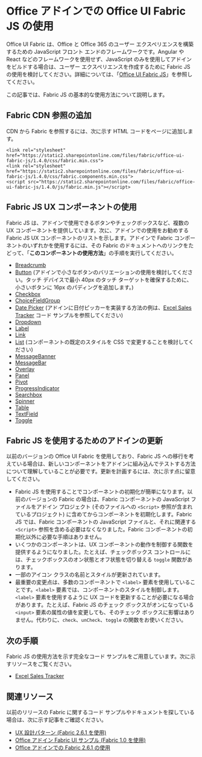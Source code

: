 
# <a name="use-office-ui-fabric-js-in-office-add-ins"></a>Office アドインでの Office UI Fabric JS の使用

Office UI Fabric は、Office と Office 365 のユーザー エクスペリエンスを構築するための JavaScript フロント エンドのフレームワークです。Angular や React などのフレームワークを使用せず、JavaScript のみを使用してアドインをビルドする場合は、ユーザー エクスペリエンスを作成するために Fabric JS の使用を検討してください。詳細については、「[Office UI Fabric JS](https://dev.office.com/fabric-js)」を参照してください。

この記事では、Fabric JS の基本的な使用方法について説明します。  

## <a name="add-the-fabric-cdn-references"></a>Fabric CDN 参照の追加
CDN から Fabric を参照するには、次に示す HTML コードをページに追加します。

    <link rel="stylesheet" href="https://static2.sharepointonline.com/files/fabric/office-ui-fabric-js/1.4.0/css/fabric.min.css">
    <link rel="stylesheet" href="https://static2.sharepointonline.com/files/fabric/office-ui-fabric-js/1.4.0/css/fabric.components.min.css">
    <script src="https://static2.sharepointonline.com/files/fabric/office-ui-fabric-js/1.4.0/js/fabric.min.js"></script>

## <a name="use-fabric-js-ux-components"></a>Fabric JS UX コンポーネントの使用

Fabric JS は、アドインで使用できるボタンやチェックボックスなど、複数の UX コンポーネントを提供しています。次に、アドインでの使用をお勧めする Fabric JS UX コンポーネントのリストを示します。アドインで Fabric コンポーネントのいずれかを使用するには、その Fabric のドキュメントへのリンクをたどって、「**このコンポーネントの使用方法**」の手順を実行してください。 

- [Breadcrumb](https://dev.office.com/fabric-js/Components/Breadcrumb/Breadcrumb.html)
- [Button](https://dev.office.com/fabric-js/Components/Button/Button.html) (アドインで小さなボタンのバリエーションの使用を検討してください。タッチ デバイスで最小 40px のタッチ ターゲットを確保するために、小さいボタンに 16px のパディングを追加します。)
- [Checkbox](https://dev.office.com/fabric-js/Components/CheckBox/CheckBox.html)
- [ChoiceFieldGroup](https://dev.office.com/fabric-js/Components/ChoiceFieldGroup/ChoiceFieldGroup.html)
- [Date Picker](https://dev.office.com/fabric-js/Components/DatePicker/DatePicker.html) (アドインに日付ピッカーを実装する方法の例は、[Excel Sales Tracker](https://github.com/OfficeDev/Excel-Add-in-JavaScript-SalesTracker) コード サンプルを参照してください)
- [Dropdown](https://dev.office.com/fabric-js/Components/Dropdown/Dropdown.html)
- [Label](https://dev.office.com/fabric-js/Components/Label/Label.html)
- [Link](https://dev.office.com/fabric-js/Components/Link/Link.html)
- [List](https://dev.office.com/fabric-js/Components/List/List.html) (コンポーネントの既定のスタイルを CSS で変更することを検討してください)
- [MessageBanner](https://dev.office.com/fabric-js/Components/MessageBanner/MessageBanner.html)
- [MessageBar](https://dev.office.com/fabric-js/Components/MessageBar/MessageBar.html)
- [Overlay](https://dev.office.com/fabric-js/Components/Overlay/Overlay.html)
- [Panel](https://dev.office.com/fabric-js/Components/Panel/Panel.html)
- [Pivot](https://dev.office.com/fabric-js/Components/Pivot/Pivot.html)
- [ProgressIndicator](https://dev.office.com/fabric-js/Components/ProgressIndicator/ProgressIndicator.html)
- [Searchbox](https://dev.office.com/fabric-js/Components/SearchBox/SearchBox.html)
- [Spinner](https://dev.office.com/fabric-js/Components/Spinner/Spinner.html)
- [Table](https://dev.office.com/fabric-js/Components/Table/Table.html)
- [TextField](https://dev.office.com/fabric-js/Components/TextField/TextField.html)
- [Toggle](https://dev.office.com/fabric-js/Components/Toggle/Toggle.html)
   
## <a name="updating-your-add-in-to-use-fabric-js"></a>Fabric JS を使用するためのアドインの更新
以前のバージョンの Office UI Fabric を使用しており、Fabric JS への移行を考えている場合は、新しいコンポーネントをアドインに組み込んでテストする方法について理解していることが必要です。更新を計画するには、次に示す点に留意してください。

- Fabric JS を使用することでコンポーネントの初期化が簡単になります。以前のバージョンの Fabric の場合は、Fabric コンポーネントの JavaScript ファイルをアドイン プロジェクト (そのファイルへの `<Script>` 参照が含まれているプロジェクト) に含めてからコンポーネントを初期化します。Fabric JS では、Fabric コンポーネントの JavaScript ファイルと、それに関連する `<Script>` 参照を含める必要はなくなりました。Fabric コンポーネントの初期化以外に必要な手順はありません。   
- いくつかのコンポーネントは、UX コンポーネントの動作を制御する関数を提供するようになりました。たとえば、チェックボックス コントロールには、チェックボックスのオン状態とオフ状態を切り替える `toggle` 関数があります。 
- 一部のアイコン クラスの名前とスタイルが更新されています。
- 最重要の変更点は、多数のコンポーネントで `<label>` 要素を使用していることです。`<label>` 要素では、コンポーネントのスタイルを制御します。`<label>` 要素を使用するように UX コードを更新することが必要になる場合があります。たとえば、Fabric JS のチェック ボックスがオンになっている `<input>` 要素の属性の値を変更しても、そのチェック ボックスに影響はありません。代わりに、`check`、`unCheck`、`toggle` の関数をお使いください。   

## <a name="next-steps"></a>次の手順
Fabric JS の使用方法を示す完全なコード サンプルをご用意しています。次に示すリソースをご覧ください。

- [Excel Sales Tracker](https://github.com/OfficeDev/Excel-Add-in-JavaScript-SalesTracker) 

## <a name="related-resources"></a>関連リソース
以前のリリースの Fabric に関するコード サンプルやドキュメントを探している場合は、次に示す記事をご確認ください。

- [UX 設計パターン (Fabric 2.6.1 を使用)](https://github.com/OfficeDev/Office-Add-in-UX-Design-Patterns-Code) 
- [Office アドイン Fabric UI サンプル (Fabric 1.0 を使用)](https://github.com/OfficeDev/Office-Add-in-Fabric-UI-Sample) 
- [Office アドインでの Fabric 2.6.1 の使用](https://dev.office.com/docs/add-ins/design/ui-elements/using-office-ui-fabric)
 


